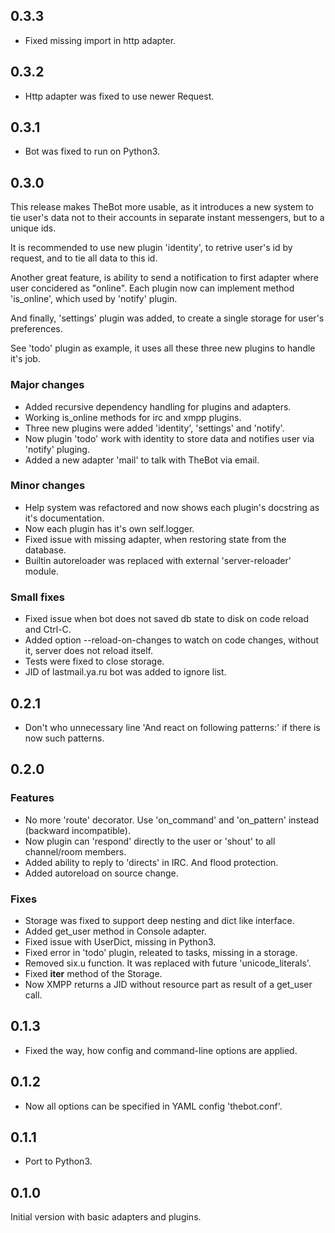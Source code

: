 0.3.3
-----

* Fixed missing import in http adapter.

0.3.2
-----

* Http adapter was fixed to use newer Request.

0.3.1
-----

* Bot was fixed to run on Python3.

0.3.0
-----

This release makes TheBot more usable, as it introduces a new
system to tie user's data not to their accounts in separate
instant messengers, but to a unique ids.

It is recommended to use new plugin 'identity', to retrive user's
id by request, and to tie all data to this id.

Another great feature, is ability to send a notification to first
adapter where user concidered as "online". Each plugin now can
implement method 'is_online', which used by 'notify' plugin.

And finally, 'settings' plugin was added, to create a single
storage for user's preferences.

See 'todo' plugin as example, it uses all these three new plugins
to handle it's job.

### Major changes

* Added recursive dependency handling for plugins and adapters.
* Working is_online methods for irc and xmpp plugins.
* Three new plugins were added 'identity', 'settings' and 'notify'.
* Now plugin 'todo' work with identity to store data and notifies user via 'notify' pluging.
* Added a new adapter 'mail' to talk with TheBot via email.

### Minor changes

* Help system was refactored and now shows each plugin's docstring as it's documentation.
* Now each plugin has it's own self.logger.
* Fixed issue with missing adapter, when restoring state from the database.
* Builtin autoreloader was replaced with external 'server-reloader' module.

### Small fixes

* Fixed issue when bot does not saved db state to disk on code reload and Ctrl-C.
* Added option --reload-on-changes to watch on code changes, without it, server does not reload itself.
* Tests were fixed to close storage.
* JID of lastmail.ya.ru bot was added to ignore list.

0.2.1
-----

* Don't who unnecessary line 'And react on following patterns:' if there is now such patterns.

0.2.0
-----

### Features

* No more 'route' decorator. Use 'on_command' and 'on_pattern' instead (backward incompatible).
* Now plugin can 'respond' directly to the user or 'shout' to all channel/room members.
* Added ability to reply to 'directs' in IRC. And flood protection.
* Added autoreload on source change.

### Fixes

* Storage was fixed to support deep nesting and dict like interface.
* Added get_user method in Console adapter.
* Fixed issue with UserDict, missing in Python3.
* Fixed error in 'todo' plugin, releated to tasks, missing in a storage.
* Removed six.u function. It was replaced with future 'unicode_literals'.
* Fixed __iter__ method of the Storage.
* Now XMPP returns a JID without resource part as result of a get_user call.

0.1.3
-----

* Fixed the way, how config and command-line options are applied.

0.1.2
-----

* Now all options can be specified in YAML config 'thebot.conf'.

0.1.1
-----

* Port to Python3.

0.1.0
-----

Initial version with basic adapters and plugins.
